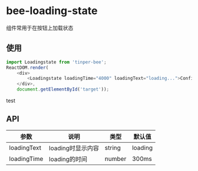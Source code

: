 # bee-loading-state

组件常用于在按钮上加载状态

## 使用

```js
import Loadingstate from 'tinper-bee';
ReactDOM.render(
    <div>
        <Loadingstate loadingTime="4000" loadingText="loading...">Confirm</Loadingstate>
    </div>,
    document.getElementById('target'));
```

test

## API

| 参数        | 说明                                       | 类型     | 默认值  |
| --------- | ---------------------------------------- | ------ | ---- |
|loadingText|loading时显示内容|string|loading|
|loadingTime|loading的时间|number|300ms|
